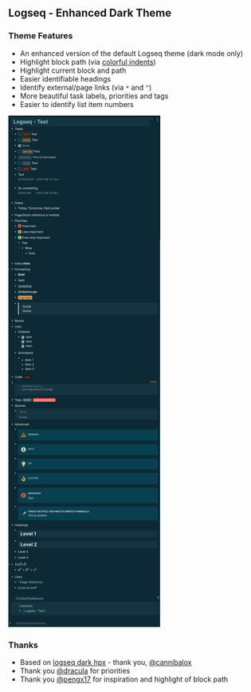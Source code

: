 ## Logseq - Enhanced Dark Theme

### Theme Features

- An enhanced version of the default Logseq theme (dark mode only)
- Highlight block path (via [colorful indents](https://github.com/cannibalox/logseq-dark-hpx))
- Highlight current block and path
- Easier identifiable headings
- Identify external/page links (via `*` and `^`)
- More beautiful task labels, priorities and tags
- Easier to identify list item numbers

![Logseq - Enhanced Dark Theme](Logseq.png)

### Thanks

- Based on [logseq dark hpx](https://github.com/cannibalox/logseq-dark-hpx) - thank you, [@cannibalox](https://github.com/cannibalox)
- Thank you [@dracula](https://github.com/dracula/logseq/) for priorities
- Thank you [@pengx17](https://github.com/pengx17/logseq-dev-theme) for inspiration and highlight of block path